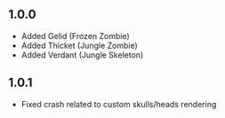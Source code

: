 ## 1.0.0

- Added Gelid (Frozen Zombie)
- Added Thicket (Jungle Zombie)
- Added Verdant (Jungle Skeleton)

## 1.0.1

- Fixed crash related to custom skulls/heads rendering
